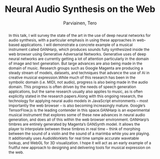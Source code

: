 ---
title: "Neural Audio Synthesis on the Web"
abstract: "In this talk, I will survey the state of the art in the use of deep neural networks for audio synthesis, with a particular emphasis in using these approaches in web-based applications. I will demonstrate a concrete example of a musical instrument called GANHarp, which produces sounds fully synthesized inside the web browser using Generative Adversarial Networks. Generative uses of deep neural networks are currently getting a lot of attention particularly in the domain of image and text generation. But large advances are also being made in the domain of music. Research groups such as Google Magenta are producing a steady stream of models, datasets, and techniques that advance the use of AI in creative musical expression.While much of this research has been in the symbolic domain (i.e. MIDI, not audio), progress is also being made in the audio domain. This progress is often driven by the needs of speech generation applications, but the same research usually also applies to music, as is often explicitly stated in the research papers.Along with this ongoing research, the technology for applying neural audio models in JavaScript environments – most importantly the web browser – is also becoming increasingly mature. Google’s TensorFlow.js is the leading contender in this space.GANHarp is an experimental musical instrument that explores some of these new advances in neural audio generation, and does all of this within the web browser environment. GANHarp’s timbres are entirely generated by Magenta’s GANSynth model. It allows the player to interpolate between these timbres in real time – think of morphing between the sound of a violin and the sound of a marimba while you are playing. It additionally uses AudioWorklets for real time sample accurate wavetable lookup, and WebGL for 3D visualization. I hope it will act as an early example of a fruitful new approach to designing and delivering tools for musical expression on the web."
address: "Trondheim"
booktitle: "Proceedings of the International Web Audio Conference 2019"
editor: "Xambó, Anna and Martín, Sara R. and Roma, Gerard"
month: "December"
publisher: "NTNU"
series: "WAC'19"
pages: ""
ID: "37"
author: "Parviainen, Tero"
webAuthor: "Tero Parviainen"
track: "Talk"
year: "2019"
tags: year2019
media: ""
pdflink: "/_data/papers/pdf/2019/2019_37.pdf"
ISSN: "2663-5844"
---